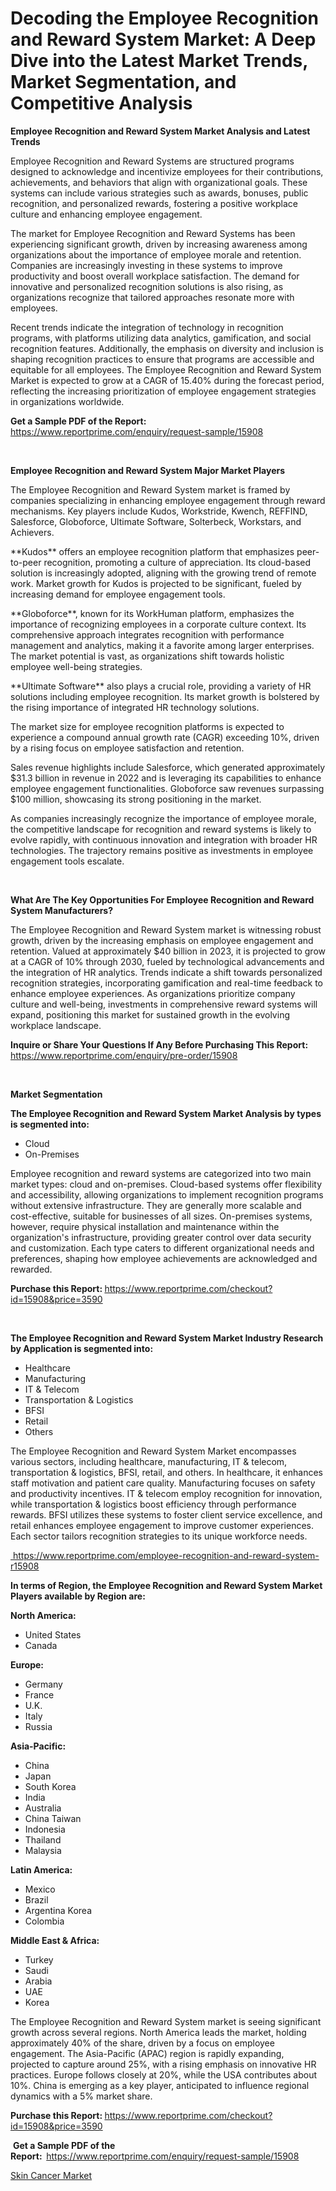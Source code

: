 <p><h1>Decoding the Employee Recognition and Reward System Market: A Deep Dive into the Latest Market Trends, Market Segmentation, and Competitive Analysis</h1></p><p><strong>Employee Recognition and Reward System Market Analysis and Latest Trends</strong></p>
<p><p>Employee Recognition and Reward Systems are structured programs designed to acknowledge and incentivize employees for their contributions, achievements, and behaviors that align with organizational goals. These systems can include various strategies such as awards, bonuses, public recognition, and personalized rewards, fostering a positive workplace culture and enhancing employee engagement.</p><p>The market for Employee Recognition and Reward Systems has been experiencing significant growth, driven by increasing awareness among organizations about the importance of employee morale and retention. Companies are increasingly investing in these systems to improve productivity and boost overall workplace satisfaction. The demand for innovative and personalized recognition solutions is also rising, as organizations recognize that tailored approaches resonate more with employees.</p><p>Recent trends indicate the integration of technology in recognition programs, with platforms utilizing data analytics, gamification, and social recognition features. Additionally, the emphasis on diversity and inclusion is shaping recognition practices to ensure that programs are accessible and equitable for all employees. The Employee Recognition and Reward System Market is expected to grow at a CAGR of 15.40% during the forecast period, reflecting the increasing prioritization of employee engagement strategies in organizations worldwide.</p></p>
<p><strong>Get a Sample PDF of the Report:&nbsp;</strong> <a href="https://www.reportprime.com/enquiry/request-sample/15908?utm_campaign=3354&utm_medium=2&utm_source=Github&utm_content=ia&utm_term=20032025&utm_id=employee-recognition-and-reward-system">https://www.reportprime.com/enquiry/request-sample/15908</a></p>
<p>&nbsp;</p>
<p><strong>Employee Recognition and Reward System Major Market Players</strong></p>
<p><p>The Employee Recognition and Reward System market is framed by companies specializing in enhancing employee engagement through reward mechanisms. Key players include Kudos, Workstride, Kwench, REFFIND, Salesforce, Globoforce, Ultimate Software, Solterbeck, Workstars, and Achievers. </p><p>**Kudos** offers an employee recognition platform that emphasizes peer-to-peer recognition, promoting a culture of appreciation. Its cloud-based solution is increasingly adopted, aligning with the growing trend of remote work. Market growth for Kudos is projected to be significant, fueled by increasing demand for employee engagement tools.</p><p>**Globoforce**, known for its WorkHuman platform, emphasizes the importance of recognizing employees in a corporate culture context. Its comprehensive approach integrates recognition with performance management and analytics, making it a favorite among larger enterprises. The market potential is vast, as organizations shift towards holistic employee well-being strategies.</p><p>**Ultimate Software** also plays a crucial role, providing a variety of HR solutions including employee recognition. Its market growth is bolstered by the rising importance of integrated HR technology solutions. </p><p>The market size for employee recognition platforms is expected to experience a compound annual growth rate (CAGR) exceeding 10%, driven by a rising focus on employee satisfaction and retention.</p><p>Sales revenue highlights include Salesforce, which generated approximately $31.3 billion in revenue in 2022 and is leveraging its capabilities to enhance employee engagement functionalities. Globoforce saw revenues surpassing $100 million, showcasing its strong positioning in the market. </p><p>As companies increasingly recognize the importance of employee morale, the competitive landscape for recognition and reward systems is likely to evolve rapidly, with continuous innovation and integration with broader HR technologies. The trajectory remains positive as investments in employee engagement tools escalate.</p></p>
<p>&nbsp;</p>
<p><strong>What Are The Key Opportunities For Employee Recognition and Reward System Manufacturers?</strong></p>
<p><p>The Employee Recognition and Reward System market is witnessing robust growth, driven by the increasing emphasis on employee engagement and retention. Valued at approximately $40 billion in 2023, it is projected to grow at a CAGR of 10% through 2030, fueled by technological advancements and the integration of HR analytics. Trends indicate a shift towards personalized recognition strategies, incorporating gamification and real-time feedback to enhance employee experiences. As organizations prioritize company culture and well-being, investments in comprehensive reward systems will expand, positioning this market for sustained growth in the evolving workplace landscape.</p></p>
<p><strong>Inquire or Share Your Questions If Any Before Purchasing This Report:</strong> <a href="https://www.reportprime.com/enquiry/pre-order/15908?utm_campaign=3354&utm_medium=2&utm_source=Github&utm_content=ia&utm_term=20032025&utm_id=employee-recognition-and-reward-system">https://www.reportprime.com/enquiry/pre-order/15908</a></p>
<p>&nbsp;</p>
<p><strong>Market Segmentation</strong></p>
<p><strong>The Employee Recognition and Reward System Market Analysis by types is segmented into:</strong></p>
<p><ul><li>Cloud</li><li>On-Premises</li></ul></p>
<p><p>Employee recognition and reward systems are categorized into two main market types: cloud and on-premises. Cloud-based systems offer flexibility and accessibility, allowing organizations to implement recognition programs without extensive infrastructure. They are generally more scalable and cost-effective, suitable for businesses of all sizes. On-premises systems, however, require physical installation and maintenance within the organization's infrastructure, providing greater control over data security and customization. Each type caters to different organizational needs and preferences, shaping how employee achievements are acknowledged and rewarded.</p></p>
<p><strong>Purchase this Report:&nbsp;</strong><a href="https://www.reportprime.com/checkout?id=15908&price=3590&utm_campaign=3354&utm_medium=2&utm_source=Github&utm_content=ia&utm_term=20032025&utm_id=employee-recognition-and-reward-system">https://www.reportprime.com/checkout?id=15908&price=3590</a></p>
<p>&nbsp;</p>
<p><strong>The Employee Recognition and Reward System Market Industry Research by Application is segmented into:</strong></p>
<p><ul><li>Healthcare</li><li>Manufacturing</li><li>IT & Telecom</li><li>Transportation & Logistics</li><li>BFSI</li><li>Retail</li><li>Others</li></ul></p>
<p><p>The Employee Recognition and Reward System Market encompasses various sectors, including healthcare, manufacturing, IT & telecom, transportation & logistics, BFSI, retail, and others. In healthcare, it enhances staff motivation and patient care quality. Manufacturing focuses on safety and productivity incentives. IT & telecom employ recognition for innovation, while transportation & logistics boost efficiency through performance rewards. BFSI utilizes these systems to foster client service excellence, and retail enhances employee engagement to improve customer experiences. Each sector tailors recognition strategies to its unique workforce needs.</p></p>
<p><a href="https://www.reportprime.com/employee-recognition-and-reward-system-r15908?utm_campaign=3354&utm_medium=2&utm_source=Github&utm_content=ia&utm_term=20032025&utm_id=employee-recognition-and-reward-system">&nbsp;https://www.reportprime.com/employee-recognition-and-reward-system-r15908</a></p>
<p><strong>In terms of Region, the Employee Recognition and Reward System Market Players available by Region are:</strong></p>
<p>
    <p> <strong> North America: </strong>
        <ul>
            <li>United States</li>
            <li>Canada</li>
        </ul>
        </p> 
    <p> <strong> Europe: </strong>
        <ul>
            <li>Germany</li>
            <li>France</li>
            <li>U.K.</li>
            <li>Italy</li>
            <li>Russia</li>
        </ul>
        </p> 
    <p> <strong> Asia-Pacific: </strong>
        <ul>
            <li>China</li>
            <li>Japan</li>
            <li>South Korea</li>
            <li>India</li>
            <li>Australia</li>
            <li>China Taiwan</li>
            <li>Indonesia</li>
            <li>Thailand</li>
            <li>Malaysia</li>
        </ul>
        </p> 
    <p> <strong> Latin America: </strong>
        <ul>
            <li>Mexico</li>
            <li>Brazil</li>
            <li>Argentina Korea</li>
            <li>Colombia</li>
        </ul>
        </p> 
    <p> <strong> Middle East & Africa: </strong>
        <ul>
            <li>Turkey</li>
            <li>Saudi</li>
            <li>Arabia</li>
            <li>UAE</li>
            <li>Korea</li>
        </ul>
    </p>
    </p>
<p><p>The Employee Recognition and Reward System market is seeing significant growth across several regions. North America leads the market, holding approximately 40% of the share, driven by a focus on employee engagement. The Asia-Pacific (APAC) region is rapidly expanding, projected to capture around 25%, with a rising emphasis on innovative HR practices. Europe follows closely at 20%, while the USA contributes about 10%. China is emerging as a key player, anticipated to influence regional dynamics with a 5% market share.</p></p>
<p><strong>Purchase this Report: </strong><a href="https://www.reportprime.com/checkout?id=15908&price=3590&utm_campaign=3354&utm_medium=2&utm_source=Github&utm_content=ia&utm_term=20032025&utm_id=employee-recognition-and-reward-system">https://www.reportprime.com/checkout?id=15908&price=3590</a></p>
<p>&nbsp;<strong>Get a Sample PDF of the Report:&nbsp;&nbsp;</strong><a href="https://www.reportprime.com/enquiry/request-sample/15908?utm_campaign=3354&utm_medium=2&utm_source=Github&utm_content=ia&utm_term=20032025&utm_id=employee-recognition-and-reward-system">https://www.reportprime.com/enquiry/request-sample/15908</a></p>
<p><strong></strong></p>
<p><p><a href="https://github.com/mookiesville/Market-Research-Report-List-1/blob/main/skin-cancer-market.md?utm_campaign=3354&utm_medium=2&utm_source=Github&utm_content=ia&utm_term=20032025&utm_id=employee-recognition-and-reward-system">Skin Cancer Market</a></p></p>